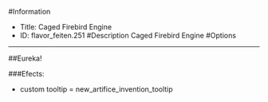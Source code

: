 #Information
 - Title: Caged Firebird Engine
 - ID: flavor_feiten.251
#Description
Caged Firebird Engine
#Options

___
##Eureka!

###Efects:<ul><li>custom tooltip = new_artifice_invention_tooltip</li></ul>
